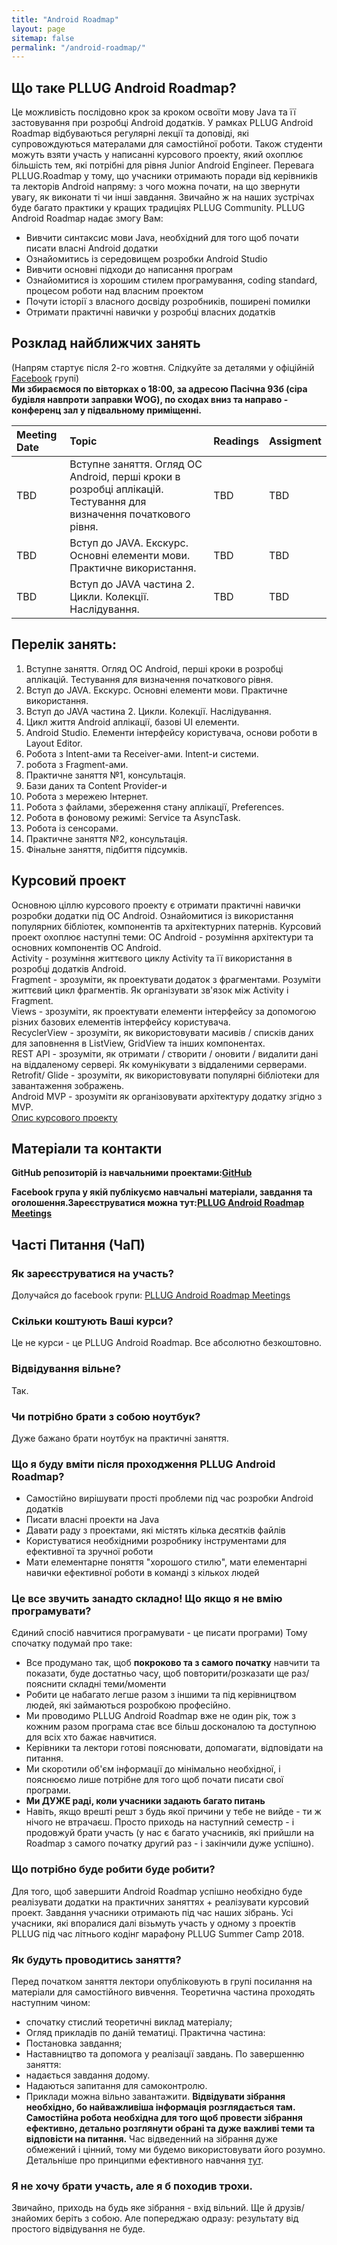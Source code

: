 ```yaml
---
title: "Android Roadmap"
layout: page
sitemap: false
permalink: "/android-roadmap/"
---
```


## Що таке PLLUG Android Roadmap?

Це можливість послідовно крок за кроком освоїти мову Java та її застовування при розробці Android додатків. У рамках PLLUG Android Roadmap відбуваються регулярні лекції та доповіді, які супровождуються матералами для самостійної роботи. Також студенти можуть взяти участь у написанні курсового проекту, який охоплює більшість тем, які потрібні для рівня Junior Android Engineer. Перевага PLLUG.Roadmap у тому, що учасники отримають поради від керівників та лекторів Android напряму: з чого можна почати, на що звернути увагу, як виконати ті чи інші завдання. Звичайно ж на наших зустрічах буде багато практики у кращих традиціях PLLUG Community. PLLUG Android Roadmap надає змогу Вам:
 * Вивчити синтаксис мови Java, необхідний для того щоб почати писати власні Android додатки
 * Ознайомитись із середовищем розробки Android Studio
 * Вивчити основні підходи до написання програм
 * Ознайомитися із хорошим стилем програмування, coding standard, процесом роботи над власним проектом
 * Почути історії з власного досвіду розробників, поширені помилки
 * Отримати практичні навички у розробці власних додатків
 
## Розклад найближчих занять
(Напрям стартує після 2-го жовтня. Слідкуйте за деталями у офіційній <a href="https://www.facebook.com/PLLUGcommunity/">Facebook</a> групі)<br>
**Ми збираємося по вівторках о 18:00, за адресою Пасічна 93б (сіра будівля навпроти заправки WOG), по сходах вниз та направо - конференц зал у підвальному приміщенні.**    

|  Meeting Date | Topic | Readings | Assigment |
|:----|:----|:----|:----|
| TBD | Вступне заняття. Огляд ОС Android, перші кроки в розробці аплікацій. Тестування для визначення початкового рівня. | TBD | TBD |
| TBD | Вступ до JAVA. Екскурс. Основні елементи мови. Практичне використання.  | TBD | TBD |
| TBD | Вступ до JAVA частина 2. Цикли. Колекції. Наслідування. | TBD | TBD |

## Перелік занять:
1) Вступне заняття. Огляд ОС Android, перші кроки в розробці аплікацій. Тестування для визначення початкового рівня.<br> 
2) Вступ до JAVA. Екскурс. Основні елементи мови. Практичне використання.<br>
3) Вступ до JAVA частина 2. Цикли. Колекції. Наслідування.<br>
4) Цикл життя Android аплікації, базові UI елементи.<br>
5) Android Studio. Елементи інтерфейсу користувача, основи роботи в Layout Editor.<br>
6) Робота з Intent-ами та Receiver-ами. Intent-и системи.<br>
7) робота з Fragment-ами.<br>
8) Практичне заняття №1, консультація.<br>
9) Бази даних та Content Provider-и<br>
10) Робота з мережею Інтернет.<br>
11) Робота з файлами, збереження стану аплікації, Preferences.<br>
12) Робота в фоновому режимі: Service та AsyncTask.<br>
13) Робота із сенсорами.<br>
14) Практичне заняття №2, консультація.<br>
15) Фінальне заняття, підбиття підсумків.<br>

## Курсовий проект

Основною ціллю курсового проекту є отримати практичні навички розробки додатки під ОС Android. Ознайомитися із використання популярних бібліотек, компонентів та архітектурних патернів. Курсовий проект охоплює наступні теми:
ОС Android - розуміння архітектури та основних компонентів ОС Android.<br>
Activity - розуміння життєвого циклу Activity та її використання в розробці додатків Android.<br>
Fragment - зрозуміти, як проектувати додаток з фрагментами. Розуміти життєвий цикл фрагментів. Як організувати зв'язок між Activity і Fragment.<br>
Views - зрозуміти, як проектувати елементи інтерфейсу за допомогою різних базових елементів інтерфейсу користувача.<br>
RecyclerView - зрозуміти, як використовувати масивів / списків даних для заповнення в ListView, GridView та інших компонентах.<br>
REST API - зрозуміти, як отримати / створити / оновити / видалити дані на віддаленому сервері. Як комунікувати з віддаленими серверами.<br>
Retrofit/ Glide - зрозуміти, як використовувати популярні бібліотеки для завантаження зображень.<br>
Android MVP - зрозуміти як організовувати архітектуру додатку згідно з MVP.<br>
[Опис курсового проекту](https://docs.google.com/document/d/14UDe7SXd2zrWBW0XNbPjL5oz43zMdSm6IjXCbADizDA/edit?usp=sharing)

## Матеріали та контакти

**GitHub репозиторій із навчальними проектами:[GitHub](https://github.com/TeslyukTaras?tab=repositories)**

**Facebook група у якій публікуємо навчальні матеріали, завдання та оголошення.Зареєструватися можна тут:[PLLUG Android Roadmap Meetings](https://www.facebook.com/groups/PLLUGAndroidRoadmap/)**

## Часті Питання (ЧаП)

### Як зареєструватися на участь?

Долучайся до facebook групи: [PLLUG Android Roadmap Meetings](https://www.facebook.com/groups/PLLUGAndroidRoadmap/)

### Скільки коштують Ваші курси?

Це не курси - це PLLUG Android Roadmap. Все абсолютно безкоштовно.

### Відвідування вільне?

Так.

### Чи потрібно брати з собою ноутбук?

Дуже бажано брати ноутбук на практичні заняття. 

### Що я буду вміти після проходження PLLUG Android Roadmap?
 * Самостійно вирішувати прості проблеми під час розробки Android додатків 
 * Писати власні проекти на Java
 * Давати раду з проектами, які містять кілька десятків файлів
 * Користуватися необхідними розробнику інструментами для ефективної та зручної роботи
 * Мати елементарне поняття "хорошого стилю", мати елементарні навички ефективної роботи в команді з кількох людей
 
### Це все звучить занадто складно! Що якщо я не вмію програмувати?
Єдиний спосіб навчитися програмувати - це писати програми) Тому спочатку подумай про таке:

 * Все продумано так, щоб **покроково та з самого початку** навчити та показати, буде достатньо часу, щоб повторити/розказати ще раз/пояснити складні теми/моменти
 * Робити це набагато легше разом з іншими та під керівництвом людей, які займаються розробкою професійно.
 * Ми проводимо PLLUG Android Roadmap вже не один рік, тож з кожним разом програма стає все більш досконалою та доступною для всіх хто бажає навчитися.
 * Керівники та лектори готові пояснювати, допомагати, відповідати на питання.
 * Ми скоротили об'єм інформації до мінімально необхідної, і пояснюємо лише потрібне для того щоб почати писати свої програми.
 * **Ми ДУЖЕ раді, коли учасники задають багато питань**
 * Навіть, якщо врешті решт з будь якої причини у тебе не вийде - ти ж нічого не втрачаєш. Просто приходь на наступний семестр - і продовжуй брати участь (у нас є багато учасників, які прийшли на Roadmap з самого початку другий раз - і закінчили дуже успішно).
 
### Що потрібно буде робити буде робити?

Для того, щоб завершити Android Roadmap успішно необхідно буде реалізувати додатки на практичних заняттях + реалізувати курсовий проект. Завдання учасники отримають під час наших зібрань. Усі учасники, які впоралися далі візьмуть участь у одному з проектів PLLUG під час літнього кодінг марафону PLLUG Summer Camp 2018.

### Як будуть проводитись заняття?
Перед початком заняття лектори опубліковують в групі посилання на матеріали для самостійного вивчення.
Теоретична частина проходять наступним чином:
 * спочатку стислий теоретичні виклад матеріалу;
 * Огляд прикладів по даній тематиці.
Практична частина:
 * Постановка завдання;
 * Наставництво та допомога у реалізації завдань.
По завершенню заняття:
 * надається завдання додому.
 * Надаються запитання для самоконтролю.
 * Приклади можна вільно завантажити.
**Відвідувати зібрання необхідно, бо найважливіша інформація розглядається там. Самостійна робота необхідна для того щоб провести зібрання ефективно, детально розглянути обрані та дуже важливі теми та відповісти на питання.** Час відведенний на зібрання дуже обмежений і цінний, тому ми будемо використовувати його розумно. Детальніше про принципми ефективного навчання [тут](https://pllug-community.gitbooks.io/pllug-c-qt-roadmap-book/content/book/most-important/klka-nadvazhlivih-porad.html).


### Я не хочу брати участь, але я б походив трохи.

Звичайно, приходь на будь яке зібрання - вхід вільний. Ще й друзів/знайомих беріть з собою. Але попереджаю одразу: результату від простого відвідування не буде.
